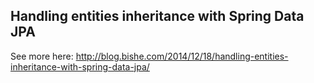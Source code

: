 ## Handling entities inheritance with Spring Data JPA

See more here: http://blog.bishe.com/2014/12/18/handling-entities-inheritance-with-spring-data-jpa/
